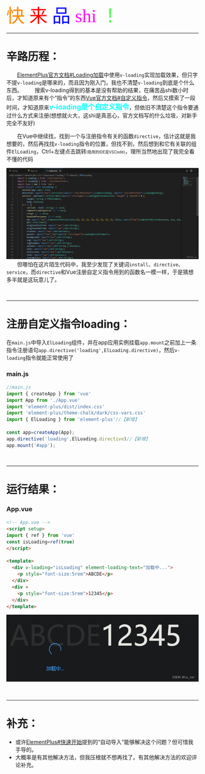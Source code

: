 <font size=7 face="cursive">
<font color=#FF8800>快</font>
<font color=#FF0000>来</font>
<font color=#0000FF>品</font>
<font color=#FF00FF>shi</font>
<font color=#44FF44>！</font>
</font>

***
# 辛路历程：

&emsp;&emsp;[ElementPlus官方文档#Loading加载](https://element-plus.org/zh-CN/component/loading.html)中使用``v-loading``实现加载效果，但只字不提``v-loading``是哪来的，而且因为刚入门，我也不清楚``v-loading``到底是个什么东西。
&emsp;&emsp;搜索v-loading得到的基本是没有帮助的结果，在痛苦品shi数小时后，才知道原来有个“指令”的东西[Vue官方文档#自定义指令](https://cn.vuejs.org/guide/reusability/custom-directives.html)，然后又摸索了一段时间，才知道原来<b><font color=#00FFFF size=4>v-loading是个自定义指令</font></b>，但依旧不清楚这个指令要通过什么方式来注册(想想就火大，这shi是真恶心，官方文档写的什么垃圾，对新手完全不友好)

&emsp;&emsp;在Vue中继续找，找到一个与注册指令有关的函数``directive``，估计这就是我想要的，然后再找找``v-loading``指令的位置，但找不到，然后想到和它有关联的组件``ElLoading``，Ctrl+左键点击跳转<font size=1>(我用的IDE是VSCode)</font>，理所当然地出现了我完全看不懂的代码

![ElLoading组件代码截图](./pict/1.png)
&emsp;&emsp;但哪怕在这片陌生代码中，我至少发现了关键词``install``、``directive``、``service``，而``directive``和Vue注册自定义指令用到的函数名一模一样，于是猜想多半就是这玩意儿了。


<br>

***

# 注册自定义指令loading：

在``main.js``中导入``ElLoading``组件，并在app应用实例挂载``app.mount``之前加上一条指令注册语句``app.directive('loading',ElLoading.directive)``，然后``v-loading``指令就能正常使用了

### main.js
```javascript
//main.js
import { createApp } from 'vue'
import App from './App.vue'
import 'element-plus/dist/index.css'
import 'element-plus/theme-chalk/dark/css-vars.css'
import { ElLoading } from 'element-plus'//【新增】

const app=createApp(App);
app.directive('loading',ElLoading.directive)//【新增】
app.mount('#app');
```



<br>

***

# 运行结果：
### App.vue

```html
<!-- App.vue -->
<script setup>
import { ref } from 'vue'
const isLoading=ref(true)
</script>

<template>
  <div v-loading="isLoading" element-loading-text="加载中...">
    <p style="font-size:5rem">ABCDE</p>
  </div>
  <div >
    <p style="font-size:5rem">12345</p>
  </div>
</template>
```
![运行结果](./pict/2.png)


<br>

***
# 补充：
- 或许[ElementPlus#快速开始](https://element-plus.org/zh-CN/guide/quickstart.html)提到的“自动导入”能够解决这个问题？但可惜我手导的。
- 大概率是有其他解决方法，但我压根就不想再找了。有其他解决方法的欢迎评论补充。

